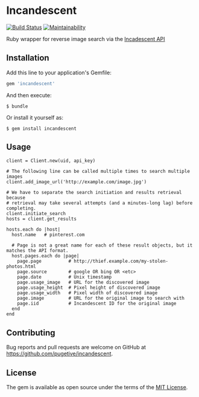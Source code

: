 # Incandescent

[![Build Status](https://travis-ci.org/pugetive/incandescent.svg?branch=master)](https://travis-ci.org/pugetive/incandescent)
[![Maintainability](https://api.codeclimate.com/v1/badges/8930cd41cae2601daa4d/maintainability)](https://codeclimate.com/github/pugetive/incandescent/maintainability)

Ruby wrapper for reverse image search via the [Incadescent API](http://incandescent.xyz/)

## Installation

Add this line to your application's Gemfile:

```ruby
gem 'incandescent'
```

And then execute:

    $ bundle

Or install it yourself as:

    $ gem install incandescent

## Usage

    client = Client.new(uid, api_key)

    # The following line can be called multiple times to search multiple images
    client.add_image_url('http://example.com/image.jpg')

    # We have to separate the search initiation and results retrieval because
    # retrieval may take several attempts (and a minutes-long lag) before completing.
    client.initiate_search
    hosts = client.get_results

    hosts.each do |host|
      host.name   # pinterest.com

      # Page is not a great name for each of these result objects, but it matches the API format.
      host.pages.each do |page|
        page.page          # http://thief.example.com/my-stolen-photos.html
        page.source        # google OR bing OR <etc>
        page.date          # Unix timestamp
        page.usage_image   # URL for the discovered image
        page.usage_height  # Pixel height of discovered image
        page.usage_width   # Pixel width of discovered image
        page.image         # URL for the original image to search with
        page.iid           # Incandescent ID for the original image
      end
    end

## Contributing

Bug reports and pull requests are welcome on GitHub at https://github.com/pugetive/incandescent.

## License

The gem is available as open source under the terms of the [MIT License](https://opensource.org/licenses/MIT).
